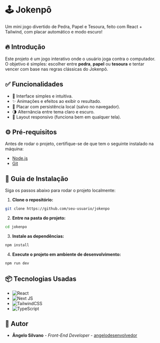 # 🕹️ Jokenpô

Um mini jogo divertido de Pedra, Papel e Tesoura, feito com React + Tailwind, com placar automático e modo escuro!

## 🔥 Introdução

Este projeto é um jogo interativo onde o usuário joga contra o computador. O objetivo é simples: escolher entre **pedra**, **papel** ou **tesoura** e tentar vencer com base nas regras clássicas do Jokenpô.

## ✅ Funcionalidades

- 🎯 Interface simples e intuitiva.
- ✨ Animações e efeitos ao exibir o resultado.
- 💾 Placar com persistência local (salvo no navegador).
- 🌗 Alternância entre tema claro e escuro.
- 📱 Layout responsivo (funciona bem em qualquer tela).

## ⚙️ Pré-requisitos

Antes de rodar o projeto, certifique-se de que tem o seguinte instalado na máquina:

- [Node.js](https://nodejs.org/)
- [Git](https://git-scm.com/)

## 🔨 Guia de Instalação

Siga os passos abaixo para rodar o projeto localmente:

1. **Clone o repositório:**

```bash
git clone https://github.com/seu-usuario/jokenpo
```

2. **Entre na pasta do projeto:**

```bash
cd jokenpo
```

3. **Instale as dependências:**

```bash
npm install
```

4. **Execute o projeto em ambiente de desenvolvimento:**

```bash
npm run dev
```

## 📦 Tecnologias Usadas

- ![React](https://img.shields.io/badge/react-%2320232a.svg?style=for-the-badge&logo=react&logoColor=%2361DAFB)
- ![Next JS](https://img.shields.io/badge/Next-black?style=for-the-badge&logo=next.js&logoColor=white)
- ![TailwindCSS](https://img.shields.io/badge/tailwindcss-%2338B2AC.svg?style=for-the-badge&logo=tailwind-css&logoColor=white)
- ![TypeScript](https://img.shields.io/badge/typescript-%23007ACC.svg?style=for-the-badge&logo=typescript&logoColor=white)

## 👷 Autor

-  **Ângelo Silvano**  - *Front-End Developer* - [angelodesenvolvedor](https://github.com/angelodesenvolvedor)  
